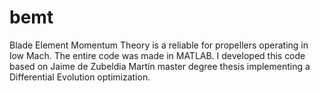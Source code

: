 # bemt
Blade Element Momentum Theory is a reliable for propellers operating in low Mach. The entire code was made in MATLAB. I developed this code based on Jaime de Zubeldia Martín master degree thesis implementing a Differential Evolution optimization.
